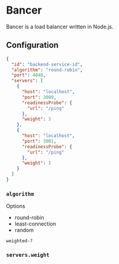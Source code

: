 # Bancer
Bancer is a load balancer written in Node.js.

## Configuration
```json
{
  "id": "backend-service-id",
  "algorithm": "round-robin",
  "port": 4040,
  "servers": [
    {
      "host": "localhost",
      "port": 3000,
      "readinessProbe": {
        "url": "/ping"
      },
      "weight": 3
    },
    {
      "host": "localhost",
      "port": 3001,
      "readinessProbe": {
        "url": "/ping"
      },
      "weight": 1
    }
  ]
}
```

### `algorithm`
Options
- round-robin
- least-connection
- random

`weighted-?`

### `servers.weight`
